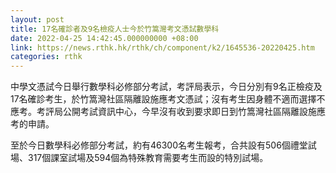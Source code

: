 ```yaml
---
layout: post
title: 17名確診者及9名檢疫人士今於竹篙灣考文憑試數學科
date: 2022-04-25 14:42:45.000000000 +08:00
link: https://news.rthk.hk/rthk/ch/component/k2/1645536-20220425.htm
categories: rthk
---
```


中學文憑試今日舉行數學科必修部分考試，考評局表示，今日分別有9名正檢疫及17名確診考生，於竹篙灣社區隔離設施應考文憑試；沒有考生因身體不適而選擇不應考。考評局公開考試資訊中心，今早沒有收到要求即日到竹篙灣社區隔離設施應考的申請。

至於今日數學科必修部分考試，約有46300名考生報考，合共設有506個禮堂試場、317個課室試場及594個為特殊教育需要考生而設的特別試場。
